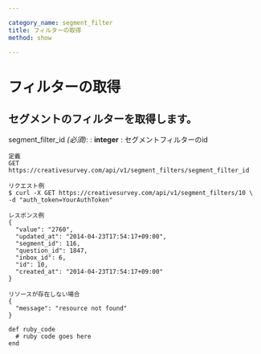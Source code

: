 ```yaml
---

category_name: segment_filter
title: フィルターの取得
method: show

---
```


# フィルターの取得

## セグメントのフィルターを取得します。

segment_filter_id _(必須)_:
: __integer__
: セグメントフィルターのid

~~~
定義
GET https://creativesurvey.com/api/v1/segment_filters/segment_filter_id

リクエスト例
$ curl -X GET https://creativesurvey.com/api/v1/segment_filters/10 \
-d "auth_token=YourAuthToken"

レスポンス例
{
  "value": "2760",
  "updated_at": "2014-04-23T17:54:17+09:00",
  "segment_id": 116,
  "question_id": 1847,
  "inbox_id": 6,
  "id": 10,
  "created_at": "2014-04-23T17:54:17+09:00"
}

リソースが存在しない場合
{
  "message": "resource not found"
}
~~~

~~~
def ruby_code
  # ruby code goes here
end
~~~

